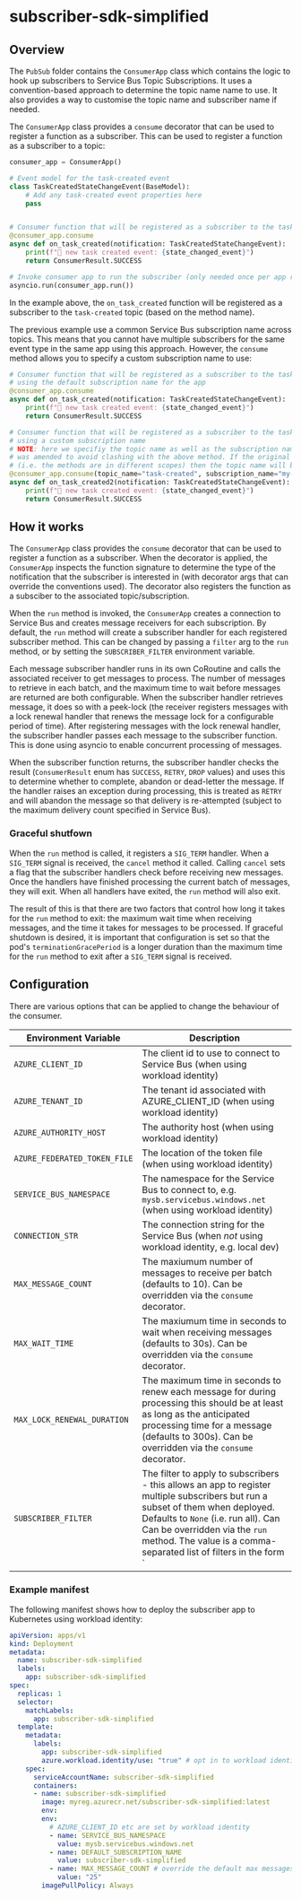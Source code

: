 # subscriber-sdk-simplified

## Overview

The `PubSub` folder contains the `ConsumerApp` class which contains the logic to hook up subscribers to Service Bus Topic Subscriptions. 
It uses a convention-based approach to determine the topic name name to use.
It also provides a way to customise the topic name and subscriber name if needed.

The `ConsumerApp` class provides a `consume` decorator that can be used to register a function as a subscriber.
This can be used to register a function as a subscriber to a topic:

```python
consumer_app = ConsumerApp()

# Event model for the task-created event
class TaskCreatedStateChangeEvent(BaseModel):
    # Add any task-created event properties here
    pass


# Consumer function that will be registered as a subscriber to the task-created topic
@consumer_app.consume
async def on_task_created(notification: TaskCreatedStateChangeEvent):
    print(f"🔔 new task created event: {state_changed_event}")
    return ConsumerResult.SUCCESS

# Invoke consumer app to run the subscriber (only needed once per app regardless of number of subscribers)
asyncio.run(consumer_app.run())
```

In the example above, the `on_task_created` function will be registered as a subscriber to the `task-created` topic (based on the method name).

The  previous example use a common Service Bus subscription name across topics.
This means that you cannot have multiple subscribers for the same event type in the same app using this approach.
However, the `consume` method allows you to specify a custom subscription name to use:

```python
# Consumer function that will be registered as a subscriber to the task-created topic 
# using the default subscription name for the app
@consumer_app.consume
async def on_task_created(notification: TaskCreatedStateChangeEvent):
    print(f"🔔 new task created event: {state_changed_event}")
    return ConsumerResult.SUCCESS

# Consumer function that will be registered as a subscriber to the task-created topic
# using a custom subscription name
# NOTE: here we specifiy the topic name as well as the subscription name as the method name 
# was amended to avoid clashing with the above method. If the original method name is used
# (i.e. the methods are in different scopes) then the topic name will be inferred from the method name
@consumer_app.consume(topic_name="task-created", subscription_name="my-custom-subscription")
async def on_task_created2(notification: TaskCreatedStateChangeEvent):
    print(f"🔔 new task created event: {state_changed_event}")
    return ConsumerResult.SUCCESS
```

## How it works

The `ConsumerApp` class provides the `consume` decorator that can be used to register a function as a subscriber.
When the decorator is applied, the `ConsumerApp` inspects the function signature to determine the type of the notification that the subscriber is interested in (with decorator args that can override the conventions used).
The decorator also registers the function as a subsciber to the associated topic/subscription.

When the `run` method is invoked, the `ConsumerApp` creates a connection to Service Bus and creates message receivers for each subscription.
By default, the `run` method will create a subscriber handler for each registered subscriber method.
This can be changed by passing a `filter` arg to the `run` method, or by setting the `SUBSCRIBER_FILTER` environment variable.

Each message subscriber handler runs in its own CoRoutine and calls the associated receiver to get messages to process. 
The number of messages to retrieve in each batch, and the maximum time to wait before messages are returned are both configurable.
When the subscriber handler retrieves message, it does so with a peek-lock (the receiver registers messages with a lock renewal handler that renews the message lock for a configurable period of time).
After registering messages with the lock renewal handler, the subscriber handler passes each message to the subscriber function.
This is done using asyncio to enable concurrent processing of messages.

When the subscriber function returns, the subscriber handler checks the result (`ConsumerResult` enum has `SUCCESS`, `RETRY`, `DROP` values) and uses this to determine whether to complete, abandon or dead-letter the message.
If the handler raises an exception during processing, this is treated as `RETRY` and will abandon the message so that delivery is re-attempted (subject to the maximum delivery count specified in Service Bus).

### Graceful shutfown

When the `run` method is called, it registers a `SIG_TERM` handler. When a `SIG_TERM` signal is received, the `cancel` method it called.
Calling `cancel` sets a flag that the subscriber handlers check before receiving new messages.
Once the handlers have finished processing the current batch of messages, they will exit.
When all handlers have exited, the `run` method will also exit.

The result of this is that there are two factors that control how long it takes for the `run` method to exit: the maximum wait time when receiving messages, and the time it takes for messages to be processed.
If graceful shutdown is desired, it is important that configuration is set so that the pod's `terminationGracePeriod` is a longer duration than the maximum time for the `run` method to exit after a `SIG_TERM` signal is received.


## Configuration

There are various options that can be applied to change the behaviour of the consumer.


| Environment Variable         | Description                                                                                                                                                                                                                                                                              |
| ---------------------------- | ---------------------------------------------------------------------------------------------------------------------------------------------------------------------------------------------------------------------------------------------------------------------------------------- |
| `AZURE_CLIENT_ID`            | The client id to use to connect to Service Bus (when using workload identity)                                                                                                                                                                                                            |
| `AZURE_TENANT_ID`            | The tenant id associated with AZURE_CLIENT_ID (when using workload identity)                                                                                                                                                                                                             |
| `AZURE_AUTHORITY_HOST`       | The authority host (when using workload identity)                                                                                                                                                                                                                                        |
| `AZURE_FEDERATED_TOKEN_FILE` | The location of the token file (when using workload identity)                                                                                                                                                                                                                            |
| `SERVICE_BUS_NAMESPACE`      | The namespace for the Service Bus to connect to, e.g. `mysb.servicebus.windows.net` (when using workload identity)                                                                                                                                                                       |
| `CONNECTION_STR`             | The connection string for the Service Bus (when _not_ using workload identity, e.g. local dev)                                                                                                                                                                                           |
| `MAX_MESSAGE_COUNT`          | The maxiumum number of messages to receive per batch (defaults to 10). Can be overridden via the `consume` decorator.                                                                                                                                                                    |
| `MAX_WAIT_TIME`              | The maxiumum time in seconds to wait when receiving messages (defaults to 30s). Can be overridden via the `consume` decorator.                                                                                                                                                           |
| `MAX_LOCK_RENEWAL_DURATION`  | The maximum time in seconds to renew each message for during processing this should be at least as long as the anticipated processing time for a message (defaults to 300s). Can be overridden via the `consume` decorator.                                                              |
| `SUBSCRIBER_FILTER`          | The filter to apply to subscribers - this allows an app to register multiple subscribers but run a subset of them when deployed. Defaults to `None` (i.e. run all). Can Can be overridden via the `run` method. The value is a comma-separated list of filters in the form `<topic-name> | <subscription-name>`, e.g. `task-created | subscriber1` |


### Example manifest

The following manifest shows how to deploy the subscriber app to Kubernetes using workload identity:

```yaml
apiVersion: apps/v1
kind: Deployment
metadata:
  name: subscriber-sdk-simplified
  labels:
    app: subscriber-sdk-simplified
spec:
  replicas: 1
  selector:
    matchLabels:
      app: subscriber-sdk-simplified
  template:
    metadata:
      labels:
        app: subscriber-sdk-simplified
        azure.workload.identity/use: "true" # opt in to workload identity
    spec:
      serviceAccountName: subscriber-sdk-simplified
      containers:
      - name: subscriber-sdk-simplified
        image: myreg.azurecr.net/subscriber-sdk-simplified:latest
        env:
        env:
          # AZURE_CLIENT_ID etc are set by workload identity
          - name: SERVICE_BUS_NAMESPACE
            value: mysb.servicebus.windows.net
          - name: DEFAULT_SUBSCRIPTION_NAME
            value: subscriber-sdk-simplified
          - name: MAX_MESSAGE_COUNT # override the default max messages per batch
            value: "25"
        imagePullPolicy: Always
```

